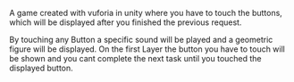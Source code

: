 A game created with vuforia in unity where you have to touch the buttons, which will be displayed after you finished the previous request.

By touching any Button a specific sound will be played and a geometric figure will be displayed. On the first Layer the button you have to touch will be shown
and you cant complete the next task until you touched the displayed button.

